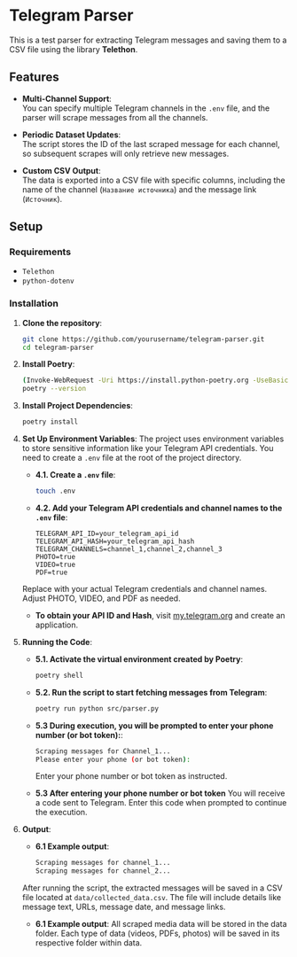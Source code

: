 # **Telegram Parser**

This is a test parser for extracting Telegram messages and saving them to a CSV file using the library **Telethon**.

## **Features**
- **Multi-Channel Support**:  
  You can specify multiple Telegram channels in the `.env` file, and the parser will scrape messages from all the channels.

- **Periodic Dataset Updates**:  
  The script stores the ID of the last scraped message for each channel, so subsequent scrapes will only retrieve new messages.

- **Custom CSV Output**:  
  The data is exported into a CSV file with specific columns, including the name of the channel (`Название источника`) and the message link (`Источник`).

## **Setup**

### **Requirements**
- `Telethon`
- `python-dotenv`

### **Installation**

1. **Clone the repository**:
    ```bash
    git clone https://github.com/yourusername/telegram-parser.git
    cd telegram-parser
    ```

2. **Install Poetry**:
    ```bash
    (Invoke-WebRequest -Uri https://install.python-poetry.org -UseBasicParsing).Content | python -
    poetry --version
    ```

3. **Install Project Dependencies**:
    ```bash
    poetry install
    ```

4. **Set Up Environment Variables**:
    The project uses environment variables to store sensitive information like your Telegram API credentials. You need to create a `.env` file at the root of the project directory.

    - **4.1. Create a `.env` file**:
        ```bash
        touch .env
        ```

    - **4.2. Add your Telegram API credentials and channel names to the `.env` file**:
        ```plaintext
        TELEGRAM_API_ID=your_telegram_api_id
        TELEGRAM_API_HASH=your_telegram_api_hash
        TELEGRAM_CHANNELS=channel_1,channel_2,channel_3
        PHOTO=true
        VIDEO=true
        PDF=true
        ```

    Replace with your actual Telegram credentials and channel names.
    Adjust PHOTO, VIDEO, and PDF as needed.

    - **To obtain your API ID and Hash**, visit [my.telegram.org](https://my.telegram.org) and create an application.

6. **Running the Code**:

    - **5.1. Activate the virtual environment created by Poetry**:
        ```bash
        poetry shell
        ```

    - **5.2. Run the script to start fetching messages from Telegram**:
        ```bash
        poetry run python src/parser.py
        ```
    - **5.3 During execution, you will be prompted to enter your phone number (or bot token):**:
        ```bash
        Scraping messages for Channel_1...
        Please enter your phone (or bot token):
        ```
        Enter your phone number or bot token as instructed.
      
    - **5.3 After entering your phone number or bot token**
            You will receive a code sent to Telegram. Enter this code when prompted to continue the execution.
      
      
7. **Output**:
    - **6.1 Example output**:
        ```bash
        Scraping messages for channel_1...
        Scraping messages for channel_2...
        ```
    After running the script, the extracted messages will be saved in a CSV file located at `data/collected_data.csv`. The file will include details like message text, URLs, message date, and message links.
    - **6.1 Example output**:
        All scraped media data will be stored in the data folder. Each type of data (videos, PDFs, photos) will be saved in its respective folder within data.
